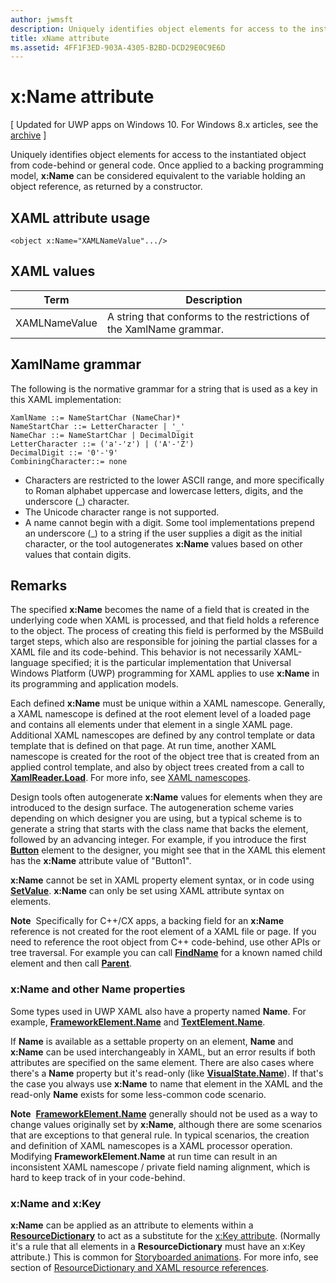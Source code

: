 ```yaml
---
author: jwmsft
description: Uniquely identifies object elements for access to the instantiated object from code-behind or general code.
title: xName attribute
ms.assetid: 4FF1F3ED-903A-4305-B2BD-DCD29E0C9E6D
---
```


# x:Name attribute

\[ Updated for UWP apps on Windows 10. For Windows 8.x articles, see the [archive](http://go.microsoft.com/fwlink/p/?linkid=619132) \]

Uniquely identifies object elements for access to the instantiated object from code-behind or general code. Once applied to a backing programming model, **x:Name** can be considered equivalent to the variable holding an object reference, as returned by a constructor.

## XAML attribute usage

``` syntax
<object x:Name="XAMLNameValue".../>
```

## XAML values

| Term | Description |
|------|-------------|
| XAMLNameValue | A string that conforms to the restrictions of the XamlName grammar. |

##  XamlName grammar

The following is the normative grammar for a string that is used as a key in this XAML implementation:

``` syntax
XamlName ::= NameStartChar (NameChar)*
NameStartChar ::= LetterCharacter | '_'
NameChar ::= NameStartChar | DecimalDigit
LetterCharacter ::= ('a'-'z') | ('A'-'Z')
DecimalDigit ::= '0'-'9'
CombiningCharacter::= none
```

-   Characters are restricted to the lower ASCII range, and more specifically to Roman alphabet uppercase and lowercase letters, digits, and the underscore (\_) character.
-   The Unicode character range is not supported.
-   A name cannot begin with a digit. Some tool implementations prepend an underscore (\_) to a string if the user supplies a digit as the initial character, or the tool autogenerates **x:Name** values based on other values that contain digits.

## Remarks

The specified **x:Name** becomes the name of a field that is created in the underlying code when XAML is processed, and that field holds a reference to the object. The process of creating this field is performed by the MSBuild target steps, which also are responsible for joining the partial classes for a XAML file and its code-behind. This behavior is not necessarily XAML-language specified; it is the particular implementation that Universal Windows Platform (UWP) programming for XAML applies to use **x:Name** in its programming and application models.

Each defined **x:Name** must be unique within a XAML namescope. Generally, a XAML namescope is defined at the root element level of a loaded page and contains all elements under that element in a single XAML page. Additional XAML namescopes are defined by any control template or data template that is defined on that page. At run time, another XAML namescope is created for the root of the object tree that is created from an applied control template, and also by object trees created from a call to [**XamlReader.Load**](https://msdn.microsoft.com/library/windows/apps/br228048). For more info, see [XAML namescopes](xaml-namescopes.md).

Design tools often autogenerate **x:Name** values for elements when they are introduced to the design surface. The autogeneration scheme varies depending on which designer you are using, but a typical scheme is to generate a string that starts with the class name that backs the element, followed by an advancing integer. For example, if you introduce the first [**Button**](https://msdn.microsoft.com/library/windows/apps/br209265) element to the designer, you might see that in the XAML this element has the **x:Name** attribute value of "Button1".

**x:Name** cannot be set in XAML property element syntax, or in code using [**SetValue**](https://msdn.microsoft.com/library/windows/apps/br242361). **x:Name** can only be set using XAML attribute syntax on elements.

**Note**  Specifically for C++/CX apps, a backing field for an **x:Name** reference is not created for the root element of a XAML file or page. If you need to reference the root object from C++ code-behind, use other APIs or tree traversal. For example you can call [**FindName**](https://msdn.microsoft.com/library/windows/apps/br208715) for a known named child element and then call [**Parent**](https://msdn.microsoft.com/library/windows/apps/br208739).

### x:Name and other Name properties

Some types used in UWP XAML also have a property named **Name**. For example, [**FrameworkElement.Name**](https://msdn.microsoft.com/library/windows/apps/br208735) and [**TextElement.Name**](https://msdn.microsoft.com/library/windows/apps/hh702125).

If **Name** is available as a settable property on an element, **Name** and **x:Name** can be used interchangeably in XAML, but an error results if both attributes are specified on the same element. There are also cases where there's a **Name** property but it's read-only (like [**VisualState.Name**](https://msdn.microsoft.com/library/windows/apps/br209031)). If that's the case you always use **x:Name** to name that element in the XAML and the read-only **Name** exists for some less-common code scenario.

**Note**  [**FrameworkElement.Name**](https://msdn.microsoft.com/library/windows/apps/br208735) generally should not be used as a way to change values originally set by **x:Name**, although there are some scenarios that are exceptions to that general rule. In typical scenarios, the creation and definition of XAML namescopes is a XAML processor operation. Modifying **FrameworkElement.Name** at run time can result in an inconsistent XAML namescope / private field naming alignment, which is hard to keep track of in your code-behind.

### x:Name and x:Key

**x:Name** can be applied as an attribute to elements within a [**ResourceDictionary**](https://msdn.microsoft.com/library/windows/apps/br208794) to act as a substitute for the [x:Key attribute](x-key-attribute.md). (Normally it's a rule that all elements in a **ResourceDictionary** must have an x:Key attribute.) This is common for [Storyboarded animations](https://msdn.microsoft.com/library/windows/apps/mt187354). For more info, see section of [ResourceDictionary and XAML resource references](https://msdn.microsoft.com/library/windows/apps/mt187273).

